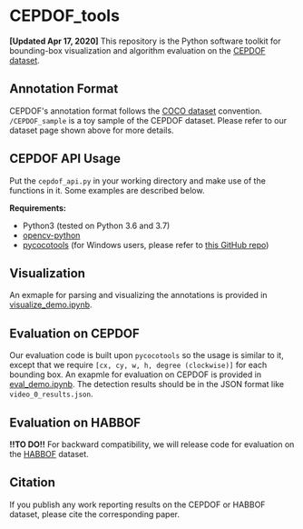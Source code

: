 # CEPDOF_tools
**[Updated Apr 17, 2020]** This repository is the Python software toolkit for bounding-box visualization and algorithm evaluation on the [CEPDOF dataset](http://vip.bu.edu/cepdof/).

## Annotation Format
CEPDOF's annotation format follows the [COCO dataset](http://cocodataset.org/#home) convention. `/CEPDOF_sample` is a toy sample of the CEPDOF dataset. Please refer to our dataset page shown above for more details.

## CEPDOF API Usage
Put the `cepdof_api.py` in your working directory and make use of the functions in it. Some examples are described below.

**Requirements:**
- Python3 (tested on Python 3.6 and 3.7)
- [opencv-python](https://pypi.org/project/opencv-python/)
- [pycocotools](https://github.com/cocodataset/cocoapi) (for Windows users, please refer to [this GitHub repo](https://github.com/maycuatroi/pycocotools-window))

## Visualization
An exmaple for parsing and visualizing the annotations is provided in [visualize_demo.ipynb](https://github.com/duanzhiihao/CEPDOF_tools/blob/master/visualize_demo.ipynb).

## Evaluation on CEPDOF
Our evaluation code is built upon `pycocotools` so the usage is similar to it, except that we require `[cx, cy, w, h, degree (clockwise)]` for each bounding box. An exapmle for evaluation on CEPDOF is provided in [eval_demo.ipynb](https://github.com/duanzhiihao/CEPDOF_tools/blob/master/eval_demo.ipynb). The detection results should be in the JSON format like `video_0_results.json`.

## Evaluation on HABBOF
**!!TO DO!!** For backward compatibility, we will release code for evaluation on the [HABBOF](https://vip.bu.edu/habbof/) dataset.

## Citation
If you publish any work reporting results on the CEPDOF or HABBOF dataset, please cite the corresponding paper.
